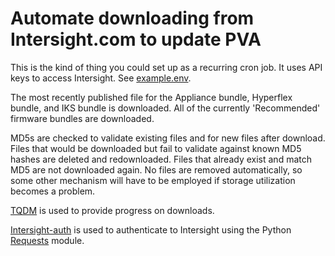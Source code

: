 # Automate downloading from Intersight.com to update PVA

This is the kind of thing you could set up as a recurring cron job.  It uses API keys to access Intersight.  See [example.env](example.env).

The most recently published file for the Appliance bundle, Hyperflex bundle, and IKS bundle is downloaded.  All of the currently 'Recommended' firmware bundles are downloaded.

MD5s are checked to validate existing files and for new files after download.  Files that would be downloaded but fail to validate against known MD5 hashes are deleted and redownloaded.  Files that already exist and match MD5 are not downloaded again.  No files are removed automatically, so some other mechanism will have to be employed if storage utilization becomes a problem.

[TQDM](https://github.com/tqdm/tqdm) is used to provide progress on downloads.

[Intersight-auth](https://github.com/cgascoig/intersight-auth) is used to authenticate to Intersight using the Python [Requests](https://requests.readthedocs.io) module.
